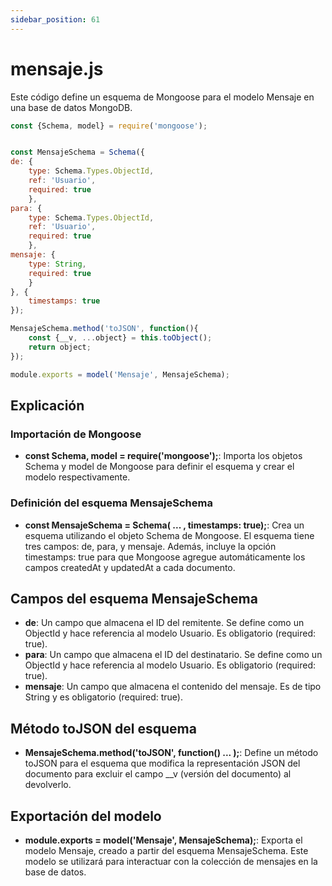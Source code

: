 ```yaml
---
sidebar_position: 61
---
```


# mensaje.js

Este código define un esquema de Mongoose para el modelo Mensaje en una base de datos MongoDB.

```jsx
const {Schema, model} = require('mongoose');


const MensajeSchema = Schema({
de: {
    type: Schema.Types.ObjectId,
    ref: 'Usuario',
    required: true
    },
para: {
    type: Schema.Types.ObjectId,
    ref: 'Usuario',
    required: true
    },
mensaje: {
    type: String, 
    required: true
    }
}, {
    timestamps: true
});

MensajeSchema.method('toJSON', function(){
    const {__v, ...object} = this.toObject();
    return object;
});

module.exports = model('Mensaje', MensajeSchema);
```

## Explicación

### Importación de Mongoose

- **const Schema, model = require('mongoose');**: Importa los objetos Schema y model de Mongoose para definir el esquema y crear el modelo respectivamente.

### Definición del esquema MensajeSchema

- **const MensajeSchema = Schema( ... , timestamps: true);**: Crea un esquema utilizando el objeto Schema de Mongoose. El esquema tiene tres campos: de, para, y mensaje. Además, incluye la opción timestamps: true para que Mongoose agregue automáticamente los campos createdAt y updatedAt a cada documento.

## Campos del esquema MensajeSchema

- **de**: Un campo que almacena el ID del remitente. Se define como un ObjectId y hace referencia al modelo Usuario. Es obligatorio (required: true).
- **para**: Un campo que almacena el ID del destinatario. Se define como un ObjectId y hace referencia al modelo Usuario. Es obligatorio (required: true).
- **mensaje**: Un campo que almacena el contenido del mensaje. Es de tipo String y es obligatorio (required: true).

## Método toJSON del esquema

- **MensajeSchema.method('toJSON', function()  ... );**: Define un método toJSON para el esquema que modifica la representación JSON del documento para excluir el campo __v (versión del documento) al devolverlo.

## Exportación del modelo

- **module.exports = model('Mensaje', MensajeSchema);**: Exporta el modelo Mensaje, creado a partir del esquema MensajeSchema. Este modelo se utilizará para interactuar con la colección de mensajes en la base de datos.